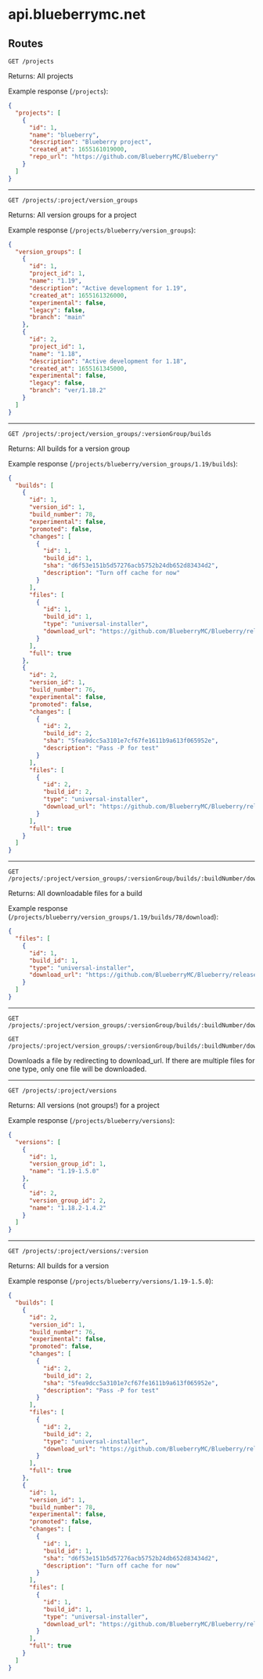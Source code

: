 # api.blueberrymc.net

## Routes

```http request
GET /projects
```
Returns: All projects

Example response (`/projects`):
```json
{
  "projects": [
    {
      "id": 1,
      "name": "blueberry",
      "description": "Blueberry project",
      "created_at": 1655161019000,
      "repo_url": "https://github.com/BlueberryMC/Blueberry"
    }
  ]
}
```

---

```http request
GET /projects/:project/version_groups
```
Returns: All version groups for a project

Example response (`/projects/blueberry/version_groups`):
```json
{
  "version_groups": [
    {
      "id": 1,
      "project_id": 1,
      "name": "1.19",
      "description": "Active development for 1.19",
      "created_at": 1655161326000,
      "experimental": false,
      "legacy": false,
      "branch": "main"
    },
    {
      "id": 2,
      "project_id": 1,
      "name": "1.18",
      "description": "Active development for 1.18",
      "created_at": 1655161345000,
      "experimental": false,
      "legacy": false,
      "branch": "ver/1.18.2"
    }
  ]
}
```

---

```http request
GET /projects/:project/version_groups/:versionGroup/builds
```
Returns: All builds for a version group

Example response (`/projects/blueberry/version_groups/1.19/builds`):
```json
{
  "builds": [
    {
      "id": 1,
      "version_id": 1,
      "build_number": 78,
      "experimental": false,
      "promoted": false,
      "changes": [
        {
          "id": 1,
          "build_id": 1,
          "sha": "d6f53e151b5d57276acb5752b24db652d83434d2",
          "description": "Turn off cache for now"
        }
      ],
      "files": [
        {
          "id": 1,
          "build_id": 1,
          "type": "universal-installer",
          "download_url": "https://github.com/BlueberryMC/Blueberry/releases/download/1.19-1.5.0.78/blueberry-1.19-1.5.0.78-installer.jar"
        }
      ],
      "full": true
    },
    {
      "id": 2,
      "version_id": 1,
      "build_number": 76,
      "experimental": false,
      "promoted": false,
      "changes": [
        {
          "id": 2,
          "build_id": 2,
          "sha": "5fea9dcc5a3101e7cf67fe1611b9a613f065952e",
          "description": "Pass -P for test"
        }
      ],
      "files": [
        {
          "id": 2,
          "build_id": 2,
          "type": "universal-installer",
          "download_url": "https://github.com/BlueberryMC/Blueberry/releases/download/1.19-1.5.0.76/blueberry-1.19-1.5.0.76-installer.jar"
        }
      ],
      "full": true
    }
  ]
}
```

---

```http request
GET /projects/:project/version_groups/:versionGroup/builds/:buildNumber/download
```
Returns: All downloadable files for a build

Example response (`/projects/blueberry/version_groups/1.19/builds/78/download`):
```json
{
  "files": [
    {
      "id": 1,
      "build_id": 1,
      "type": "universal-installer",
      "download_url": "https://github.com/BlueberryMC/Blueberry/releases/download/1.19-1.5.0.78/blueberry-1.19-1.5.0.78-installer.jar"
    }
  ]
}
```

---

```http request
GET /projects/:project/version_groups/:versionGroup/builds/:buildNumber/download/:downloadType
```
```http request
GET /projects/:project/version_groups/:versionGroup/builds/:buildNumber/download/:downloadType/:anything
```
Downloads a file by redirecting to download_url. If there are multiple files for one type, only one file will be downloaded.

---

```http request
GET /projects/:project/versions
```
Returns: All versions (not groups!) for a project

Example response (`/projects/blueberry/versions`):
```json
{
  "versions": [
    {
      "id": 1,
      "version_group_id": 1,
      "name": "1.19-1.5.0"
    },
    {
      "id": 2,
      "version_group_id": 2,
      "name": "1.18.2-1.4.2"
    }
  ]
}
```

---

```http request
GET /projects/:project/versions/:version
```
Returns: All builds for a version

Example response (`/projects/blueberry/versions/1.19-1.5.0`):
```json
{
  "builds": [
    {
      "id": 2,
      "version_id": 1,
      "build_number": 76,
      "experimental": false,
      "promoted": false,
      "changes": [
        {
          "id": 2,
          "build_id": 2,
          "sha": "5fea9dcc5a3101e7cf67fe1611b9a613f065952e",
          "description": "Pass -P for test"
        }
      ],
      "files": [
        {
          "id": 2,
          "build_id": 2,
          "type": "universal-installer",
          "download_url": "https://github.com/BlueberryMC/Blueberry/releases/download/1.19-1.5.0.76/blueberry-1.19-1.5.0.76-installer.jar"
        }
      ],
      "full": true
    },
    {
      "id": 1,
      "version_id": 1,
      "build_number": 78,
      "experimental": false,
      "promoted": false,
      "changes": [
        {
          "id": 1,
          "build_id": 1,
          "sha": "d6f53e151b5d57276acb5752b24db652d83434d2",
          "description": "Turn off cache for now"
        }
      ],
      "files": [
        {
          "id": 1,
          "build_id": 1,
          "type": "universal-installer",
          "download_url": "https://github.com/BlueberryMC/Blueberry/releases/download/1.19-1.5.0.78/blueberry-1.19-1.5.0.78-installer.jar"
        }
      ],
      "full": true
    }
  ]
}
```
